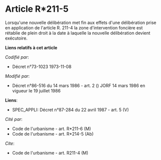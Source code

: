 # Article R*211-5

Lorsqu'une nouvelle délibération met fin aux effets d'une délibération prise en application de l'article R. 211-4 la zone
d'intervention foncière est rétablie de plein droit à la date à laquelle la nouvelle délibération devient exécutoire.

**Liens relatifs à cet article**

_Codifié par_:

  - Décret n°73-1023 1973-11-08

_Modifié par_:

  - Décret n°86-516 du 14 mars 1986 - art. 2 () JORF 14 mars 1986 en vigueur le 19 juillet 1986

**Liens**:

  - SPEC_APPLI: Décret n°87-284 du 22 avril 1987 - art. 5 (V)

_Cité par_:

  - Code de l'urbanisme - art. R*211-6 (M)
  - Code de l'urbanisme - art. R*214-5 (Ab)

_Cite_:

  - Code de l'urbanisme - art. R211-4 (M)
